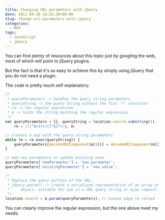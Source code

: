 ```yaml
---
title: Changing URL parameters with jQuery
date: 2011-09-20 14:32:39+00:00
slug: change-url-parameters-with-jquery
categories:
  - Web
tags:
  - JavaScript
  - jQuery
---
```


You can find plenty of resources about this topic just by googling the web, most of which will point to jQuery plugins.

But the fact is that it's so easy to achieve this by simply using jQuery that you do not need a plugin.

<!--more-->

The code is pretty much self explanatory:

```js
/*
 * queryParameters -> handles the query string parameters
 * queryString -> the query string without the fist '?' character
 * re -> the regular expression
 * m -> holds the string matching the regular expression
 */
var queryParameters = {}, queryString = location.search.substring(1),
    re = /([^&=]+)=([^&]*)/g, m;

// Creates a map with the query string parameters
while (m = re.exec(queryString)) {
    queryParameters[decodeURIComponent(m[1])] = decodeURIComponent(m[2]);
}

// Add new parameters or update existing ones
queryParameters['newParameter'] = 'new parameter';
queryParameters['existingParameter'] = 'new value';

/*
 * Replace the query portion of the URL.
 * jQuery.param() -> create a serialized representation of an array or
 *     object, suitable for use in a URL query string or Ajax request.
 */
location.search = $.param(queryParameters); // Causes page to reload
```

You can clearly improve the regular expression, but the one above meet my needs.
